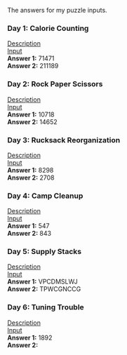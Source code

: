The answers for my puzzle inputs.

### Day 1: Calorie Counting
[Description](https://adventofcode.com/2022/day/1)  
[Input](Inputs/input01.txt)  
**Answer 1:** 71471  
**Answer 2:** 211189  

### Day 2: Rock Paper Scissors
[Description](https://adventofcode.com/2022/day/2)  
[Input](Inputs/input02.txt)  
**Answer 1:** 10718  
**Answer 2:** 14652  

### Day 3: Rucksack Reorganization
[Description](https://adventofcode.com/2022/day/3)  
[Input](Inputs/input03.txt)  
**Answer 1:** 8298  
**Answer 2:** 2708  

### Day 4: Camp Cleanup
[Description](https://adventofcode.com/2022/day/4)  
[Input](Inputs/input04.txt)  
**Answer 1:** 547  
**Answer 2:** 843  

### Day 5: Supply Stacks
[Description](https://adventofcode.com/2022/day/5)  
[Input](Inputs/input05.txt)  
**Answer 1:** VPCDMSLWJ  
**Answer 2:** TPWCGNCCG  

### Day 6: Tuning Trouble
[Description](https://adventofcode.com/2022/day/6)  
[Input](Inputs/input06.txt)  
**Answer 1:** 1892  
**Answer 2:**   

